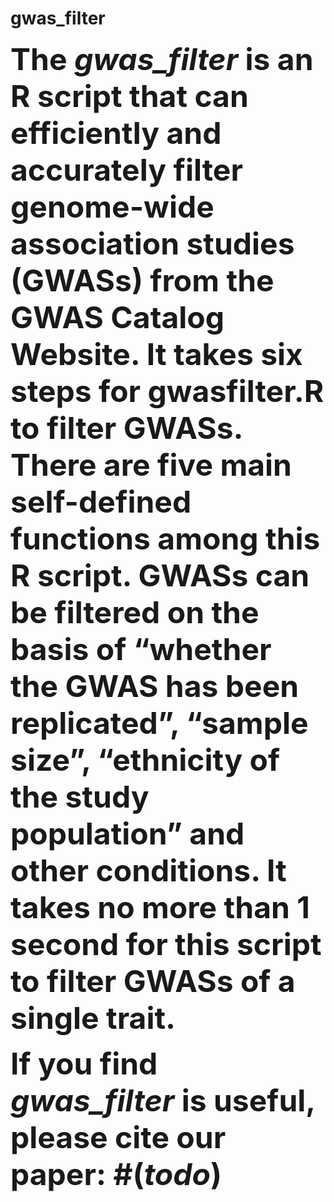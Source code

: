 # gwas_filter

<font size=8>**The *gwas_filter* is an R script that can efficiently and accurately filter genome-wide association studies (GWASs) from the GWAS Catalog Website. It takes six steps for gwasfilter.R to filter GWASs. There are five main self-defined functions among this R script. GWASs can be filtered on the basis of “whether the GWAS has been replicated”, “sample size”, “ethnicity of the study population” and other conditions. It takes no more than 1 second for this script to filter GWASs of a single trait.**

**If you find  *gwas_filter* is useful, please cite our paper: #(*todo*)**</font>

